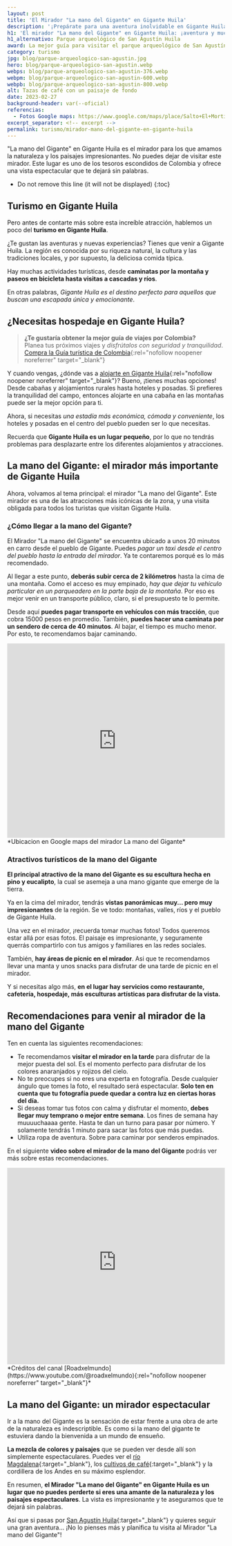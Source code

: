 ```yaml
---
layout: post
title: 'El Mirador "La mano del Gigante" en Gigante Huila'
description: '¡Prepárate para una aventura inolvidable en Gigante Huila! Y en este artículo, vamos a conocer un sitio que te va a encantar: el mirador "La mano del Gigante".'
h1: 'El mirador "La mano del Gigante" en Gigante Huila: ¡aventura y muchas fotografías!'
h1_alternativo: Parque arqueológico de San Agustín Huila
award: La mejor guía para visitar el parque arqueológico de San Agustín Huila
category: turismo
jpg: blog/parque-arqueologico-san-agustin.jpg
hero: blog/parque-arqueologico-san-agustin.webp
webps: blog/parque-arqueologico-san-agustin-376.webp
webpm: blog/parque-arqueologico-san-agustin-600.webp
webpb: blog/parque-arqueologico-san-agustin-800.webp
alt: Tazas de café con un paisaje de fondo
date: 2023-02-27
background-header: var(--oficial)
referencias:
  - Fotos Google maps: https://www.google.com/maps/place/Salto+El+Morti%C3%B1o/@1.88762,-76.2170648,3a,75y,90t/data=!3m8!1e2!3m6!1sAF1QipN-NGxHgFZijFTmCcjP_MmZLmss4tcFoiV5xb5V!2e10!3e12!6shttps:%2F%2Flh5.googleusercontent.com%2Fp%2FAF1QipN-NGxHgFZijFTmCcjP_MmZLmss4tcFoiV5xb5V%3Dw224-h298-k-no!7i1200!8i1600!4m8!3m7!1s0x8e25716c1b260971:0x7b971d85fae7fa6d!8m2!3d1.88762!4d-76.2170648!14m1!1BCgIgAQ!16s%2Fg%2F11j90yl_p1?authuser=0&hl=es
excerpt_separator: <!-- excerpt -->
permalink: turismo/mirador-mano-del-gigante-en-gigante-huila
--- 
```

"La mano del Gigante" en Gigante Huila es el mirador para los que amamos la naturaleza y los paisajes impresionantes. No puedes dejar de visitar este mirador. Este lugar es uno de los tesoros escondidos de Colombia y ofrece una vista espectacular que te dejará sin palabras.
<!-- excerpt -->

* Do not remove this line (it will not be displayed)
{:toc}

## Turismo en Gigante Huila

Pero antes de contarte más sobre esta increíble atracción, hablemos un poco del **turismo en Gigante Huila**.

¿Te gustan las aventuras y nuevas experiencias? Tienes que venir a Gigante Huila. La región es conocida por su riqueza natural, la cultura y las tradiciones locales, y por supuesto, la deliciosa comida típica.

Hay muchas actividades turísticas, desde **caminatas por la montaña y paseos en bicicleta hasta visitas a cascadas y ríos**.

En otras palabras, *Gigante Huila es el destino perfecto para aquellos que buscan una escapada única y emocionante*.

## ¿Necesitas hospedaje en Gigante Huila?

>**¿Te gustaría obtener la mejor guía de viajes por Colombia?**  
Planea tus próximos viajes y *disfrútalos con seguridad y tranquilidad*.  
[Compra la Guía turística de Colombia](https://go.hotmart.com/M80153395U "Comprar la guía turística de Colombia."){:rel="nofollow noopener noreferrer" target="_blank"}

Y cuando vengas, ¿dónde vas a [alojarte en Gigante Huila](https://www.booking.com/searchresults.es.html?aid=306396&label=gigante-NPVifzbX7Y_C7rbzs0hwwAS638077279638%3Apl%3Ata%3Ap1%3Ap2%3Aac%3Aap%3Aneg%3Afi%3Atikwd-405510400211%3Alp20204%3Ali%3Adec%3Adm%3Appccp%3DUmFuZG9tSVYkc2RlIyh9YdnZzv7u3SiOco5fpqS0M1M&sid=2e40722a3292c597967d092624e3142a&city=-585173&redirected=1&redirected_from_city=1&source=city&){:rel="nofollow noopener noreferrer" target="_blank"}? Bueno, ¡tienes muchas opciones! Desde cabañas y alojamientos rurales hasta hoteles y posadas. Si prefieres la tranquilidad del campo, entonces alojarte en una cabaña en las montañas puede ser la mejor opción para ti.

Ahora, si necesitas *una estadía más económica, cómoda y conveniente*, los hoteles y posadas en el centro del pueblo pueden ser lo que necesitas.

Recuerda que **Gigante Huila es un lugar pequeño**, por lo que no tendrás problemas para desplazarte entre los diferentes alojamientos y atracciones.

## La mano del Gigante: el mirador más importante de Gigante Huila

Ahora, volvamos al tema principal: el mirador "La mano del Gigante". Este mirador es una de las atracciones más icónicas de la zona, y una visita obligada para todos los turistas que visitan Gigante Huila.

### ¿Cómo llegar a la mano del Gigante?

El Mirador "La mano del Gigante" se encuentra ubicado a unos 20 minutos en carro desde el pueblo de Gigante. Puedes *pagar un taxi desde el centro del pueblo hasta la entrada del mirador*. Ya te contaremos porqué es lo más recomendado.

Al llegar a este punto, **deberás subir cerca de 2 kilómetros** hasta la cima de una montaña. Como el acceso es muy empinado, *hay que dejar tu vehículo particular en un parqueadero en la parte baja de la montaña*. Por eso es mejor venir en un transporte público, claro, si el presupuesto te lo permite.

Desde aquí **puedes pagar transporte en vehículos con más tracción**, que cobra 15000 pesos en promedio. También, **puedes hacer una caminata por un sendero de cerca de 40 minutos**. Al bajar, el tiempo es mucho menor. Por esto, te recomendamos bajar caminando.

<iframe src="https://www.google.com/maps/embed?pb=!1m18!1m12!1m3!1d7972.532998113206!2d-75.49886052910924!3d2.417791499999997!2m3!1f0!2f0!3f0!3m2!1i1024!2i768!4f13.1!3m3!1m2!1s0x8e3b33a8784635f7%3A0xc4466883657f3f23!2sMirador%20La%20Mano%20del%20Gigante!5e0!3m2!1ses!2sco!4v1677818982556!5m2!1ses!2sco" width="100%" height="450" style="border:0;" allowfullscreen="" loading="lazy" referrerpolicy="no-referrer-when-downgrade"></iframe>
*Ubicacion en Google maps del mirador La mano del Gigante*

### Atractivos turísticos de la mano del Gigante

**El principal atractivo de la mano del Gigante es su escultura hecha en pino y eucalipto**, la cual se asemeja a una mano gigante que emerge de la tierra.

Ya en la cima del mirador, tendrás **vistas panorámicas muy... pero muy impresionantes** de la región. Se ve todo: montañas, valles, ríos y el pueblo de Gigante Huila.

Una vez en el mirador, ¡recuerda tomar muchas fotos! Todos queremos estar allá por esas fotos. El paisaje es impresionante, y seguramente querrás compartirlo con tus amigos y familiares en las redes sociales.

También, **hay áreas de picnic en el mirador**. Asi que te recomendamos llevar una manta y unos snacks para disfrutar de una tarde de picnic en el mirador.

Y si necesitas algo más, **en el lugar hay servicios como restaurante, cafetería, hospedaje, más esculturas artísticas para disfrutar de la vista.**

## Recomendaciones para venir al mirador de la mano del Gigante

Ten en cuenta las siguientes recomendaciones:

* Te recomendamos **visitar el mirador en la tarde** para disfrutar de la mejor puesta del sol. Es el momento perfecto para disfrutar de los colores anaranjados y rojizos del cielo.
* No te preocupes si no eres una experta en fotografía. Desde cualquier ángulo que tomes la foto, el resultado será espectacular. **Solo ten en cuenta que tu fotografía puede quedar a contra luz en ciertas horas del día.**
* Si deseas tomar tus fotos con calma y disfrutar el momento, **debes llegar muy temprano o mejor entre semana**. Los fines de semana hay muuuuchaaaa gente. Hasta te dan un turno para pasar por número. Y solamente tendrás 1 minuto para sacar las fotos que más puedas.
* Utiliza ropa de aventura. Sobre para caminar por senderos empinados.

En el siguiente **video sobre el mirador de la mano del Gigante** podrás ver más sobre estas recomendaciones.

<iframe width="100%" height="455" src="https://www.youtube-nocookie.com/embed/AbJvSf4voNY" title="YouTube video player" frameborder="0" allow="accelerometer; autoplay; clipboard-write; encrypted-media; gyroscope; picture-in-picture; web-share" allowfullscreen loading="lazy"></iframe>
*Créditos del canal [Roadxelmundo](https://www.youtube.com/@roadxelmundo){:rel="nofollow noopener noreferrer" target="_blank"}*

## La mano del Gigante: un mirador espectacular

Ir a la mano del Gigante es la sensación de estar frente a una obra de arte de la naturaleza es indescriptible. Es como si la mano del gigante te estuviera dando la bienvenida a un mundo de ensueño.

**La mezcla de colores y paisajes** que se pueden ver desde allí son simplemente espectaculares. Puedes ver el [río Magdalena]({{'laguna-del-magdalena'|relative_url}} "Estrecho del río Magdalena"){:target="_blank"}, los [cultivos de café]({{'cafe-pitalito-huila'|relative_url}} "Café de Pitalito Huila"){:target="_blank"} y la cordillera de los Andes en su máximo esplendor.

En resumen, **el Mirador "La mano del Gigante" en Gigante Huila es un lugar que no puedes perderte si eres una amante de la naturaleza y los paisajes espectaculares**. La vista es impresionante y te aseguramos que te dejará sin palabras.

Así que si pasas por [San Agustín Huila]({{'visita-san-agustin-huila'|relative_url}} "San Agustín Huila"){:target="_blank"} y quieres seguir una gran aventura... ¡No lo pienses más y planifica tu visita al Mirador "La mano del Gigante"!
